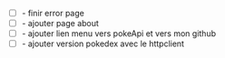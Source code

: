 - ☐ - finir error page
- ☐ - ajouter page about
- ☐ - ajouter lien menu vers pokeApi et vers mon github 
- ☐ - ajouter version pokedex avec le httpclient
